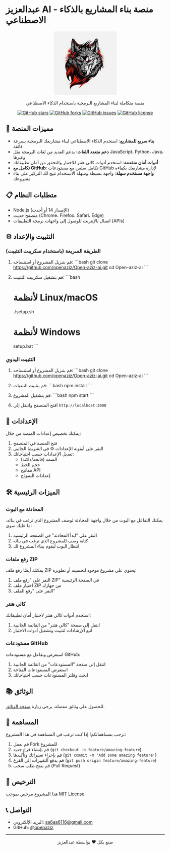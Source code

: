 # عبدالعزيز AI - منصة بناء المشاريع بالذكاء الاصطناعي

<div align="center">
  <img src="images/logo.png" alt="عبدالعزيز AI Logo" width="200" />
  <br>
  <p>منصة متكاملة لبناء المشاريع البرمجية باستخدام الذكاء الاصطناعي</p>
  
  [![GitHub stars](https://img.shields.io/github/stars/openaziz/Open-aziz-ai)](https://github.com/openaziz/Open-aziz-ai/stargazers)
  [![GitHub forks](https://img.shields.io/github/forks/openaziz/Open-aziz-ai)](https://github.com/openaziz/Open-aziz-ai/network/members)
  [![GitHub issues](https://img.shields.io/github/issues/openaziz/Open-aziz-ai)](https://github.com/openaziz/Open-aziz-ai/issues)
  [![GitHub license](https://img.shields.io/github/license/openaziz/Open-aziz-ai)](https://github.com/openaziz/Open-aziz-ai/blob/main/LICENSE)
</div>

## 🚀 مميزات المنصة

- **بناء سريع للمشاريع**: استخدم الذكاء الاصطناعي لبناء مشاريعك البرمجية بسرعة فائقة
- **دعم متعدد اللغات**: يدعم العديد من لغات البرمجة مثل JavaScript، Python، Java، وغيرها
- **أدوات أمان متقدمة**: استخدم أدوات كالي هنتر للاختبار والتحقق من أمان تطبيقاتك
- **تكامل مع GitHub**: تكامل سلس مع مستودعات GitHub لإدارة مشاريعك بكفاءة
- **واجهة مستخدم سهلة**: واجهة بسيطة وسهلة الاستخدام تتيح لك التركيز على بناء مشروعك

## 📋 متطلبات النظام

- Node.js (الإصدار 14 أو أحدث)
- متصفح حديث (Chrome، Firefox، Safari، Edge)
- اتصال بالإنترنت للوصول إلى واجهات برمجة التطبيقات (APIs)

## ⚙️ التثبيت والإعداد

### الطريقة السريعة (باستخدام سكريبت التثبيت)

1. قم بتنزيل المشروع أو استنساخه:
   \`\`\`bash
   git clone https://github.com/openaziz/Open-aziz-ai.git
   cd Open-aziz-ai
   \`\`\`

2. قم بتشغيل سكريبت التثبيت:
   \`\`\`bash
   # لأنظمة Linux/macOS
   ./setup.sh
   
   # لأنظمة Windows
   setup.bat
   \`\`\`

### التثبيت اليدوي

1. قم بتنزيل المشروع أو استنساخه:
   \`\`\`bash
   git clone https://github.com/openaziz/Open-aziz-ai.git
   cd Open-aziz-ai
   \`\`\`

2. قم بتثبيت التبعيات:
   \`\`\`bash
   npm install
   \`\`\`

3. قم بتشغيل المشروع:
   \`\`\`bash
   npm start
   \`\`\`

4. افتح المتصفح وانتقل إلى `http://localhost:3000`

## 🔧 الإعدادات

يمكنك تخصيص إعدادات المنصة من خلال:

1. فتح المنصة في المتصفح
2. النقر على أيقونة الإعدادات ⚙️ في الشريط الجانبي
3. تعديل الإعدادات حسب احتياجاتك:
   - السمة (فاتحة/داكنة)
   - حجم الخط
   - مفاتيح API
   - إعدادات النموذج

## 🛠️ الميزات الرئيسية

### المحادثة مع البوت

يمكنك التفاعل مع البوت من خلال واجهة المحادثة لوصف المشروع الذي ترغب في بنائه. ما عليك سوى:

1. النقر على "ابدأ المحادثة" في الصفحة الرئيسية
2. كتابة وصف للمشروع الذي ترغب في بنائه
3. انتظار البوت ليقوم ببناء المشروع لك

### رفع ملفات ZIP

يمكنك أيضًا رفع ملف ZIP يحتوي على مشروع موجود لتحسينه أو تطويره:

1. النقر على "رفع ملف ZIP" في الصفحة الرئيسية
2. اختيار ملف ZIP من جهازك
3. النقر على "رفع الملف"

### كالي هنتر

استخدم أدوات كالي هنتر لاختبار أمان تطبيقاتك:

1. انتقل إلى صفحة "كالي هنتر" من القائمة الجانبية
2. اتبع الإرشادات لتثبيت وتشغيل أدوات الاختبار

### مستودعات GitHub

استعرض وتفاعل مع مستودعات GitHub:

1. انتقل إلى صفحة "المستودعات" من القائمة الجانبية
2. استعرض المستودعات المتاحة
3. ابحث وفلتر المستودعات حسب احتياجاتك

## 📚 الوثائق

للحصول على وثائق مفصلة، يرجى زيارة [صفحة الوثائق](https://openaziz.github.io/docs).

## 🤝 المساهمة

نرحب بمساهماتكم! إذا كنت ترغب في المساهمة في هذا المشروع:

1. قم بعمل Fork للمشروع
2. قم بإنشاء فرع جديد (`git checkout -b feature/amazing-feature`)
3. قم بإجراء تغييراتك وتأكيدها (`git commit -m 'Add some amazing feature'`)
4. قم بدفع التغييرات إلى الفرع (`git push origin feature/amazing-feature`)
5. قم بفتح طلب سحب (Pull Request)

## 📄 الترخيص

هذا المشروع مرخص بموجب [MIT License](LICENSE).

## 📞 التواصل

- البريد الإلكتروني: sa6aa6116@gmail.com
- GitHub: [@openaziz](https://github.com/openaziz)

---

<div align="center">
  <p>صنع بكل ❤️ بواسطة عبدالعزيز</p>
</div>

